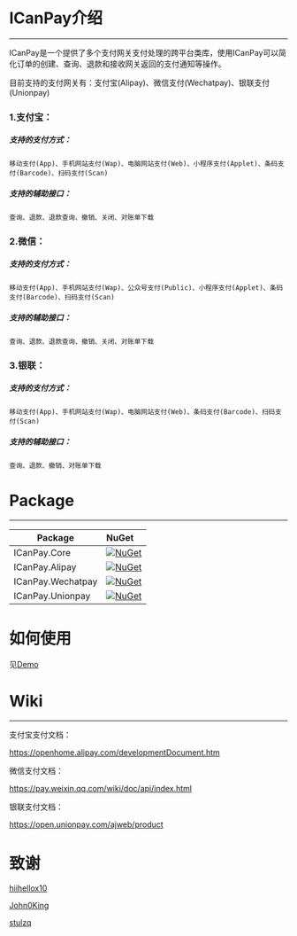 # ICanPay介绍
---

ICanPay是一个提供了多个支付网关支付处理的跨平台类库，使用ICanPay可以简化订单的创建、查询、退款和接收网关返回的支付通知等操作。

目前支持的支付网关有：支付宝(Alipay)、微信支付(Wechatpay)、银联支付(Unionpay)

### 1.支付宝：

##### 支持的支付方式：

	移动支付(App)、手机网站支付(Wap)、电脑网站支付(Web)、小程序支付(Applet)、条码支付(Barcode)、扫码支付(Scan)

##### 支持的辅助接口：

	查询、退款、退款查询、撤销、关闭、对账单下载

### 2.微信：

##### 支持的支付方式：
		
	移动支付(App)、手机网站支付(Wap)、公众号支付(Public)、小程序支付(Applet)、条码支付(Barcode)、扫码支付(Scan)

##### 支持的辅助接口：
		
	查询、退款、退款查询、撤销、关闭、对账单下载
			
### 3.银联：

##### 支持的支付方式：
		
	移动支付(App)、手机网站支付(Wap)、电脑网站支付(Web)、条码支付(Barcode)、扫码支付(Scan)

##### 支持的辅助接口：
		
	查询、退款、撤销、对账单下载

# Package
---

Package  | NuGet 
-------- | :------------ 
ICanPay.Core		| [![NuGet](https://img.shields.io/nuget/v/ICanPay.Core.svg)](https://www.nuget.org/packages/ICanPay.Core)
ICanPay.Alipay		| [![NuGet](https://img.shields.io/nuget/v/ICanPay.Alipay.svg)](https://www.nuget.org/packages/ICanPay.Alipay)
ICanPay.Wechatpay	| [![NuGet](https://img.shields.io/nuget/v/ICanPay.Wechatpay.svg)](https://www.nuget.org/packages/ICanPay.Wechatpay)
ICanPay.Unionpay	| [![NuGet](https://img.shields.io/nuget/v/ICanPay.Unionpay.svg)](https://www.nuget.org/packages/ICanPay.Unionpay)

# 如何使用

见[Demo](https://github.com/Varorbc/ICanPay/tree/master/sample/ICanPay.Demo)

# Wiki
---

支付宝支付文档：

https://openhome.alipay.com/developmentDocument.htm

微信支付文档：

https://pay.weixin.qq.com/wiki/doc/api/index.html

银联支付文档：

https://open.unionpay.com/ajweb/product

# 致谢

[hiihellox10](https://github.com/hiihellox10)

[John0King](https://github.com/John0King)

[stulzq](https://github.com/stulzq)
